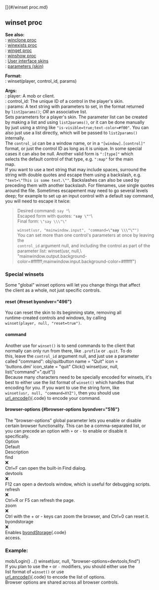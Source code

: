[]{#/winset proc.md}    
## winset proc    
**See also:**    
:   [winclone proc](/proc/winclone)    
:   [winexists proc](/proc/winexists)    
:   [winget proc](/proc/winget)    
:   [winshow proc](/proc/winshow)    
:   [User interface skins](/%7Bskin%7D)    
:   [parameters (skin)](/%7Bskin%7D/param)    
<!-- -->    
**Format:**    
:   winset(player, control_id, params)    
<!-- -->    
**Args:**    
:   player: A mob or client.    
:   control_id: The unique ID of a control in the player\'s skin.    
:   params: A text string with parameters to set, in the format returned    
    by `list2params()`; *OR* an associative list.    
Sets parameters for a player\'s skin. The parameter list can be created    
by making a list and using `list2params()`, or it can be done manually    
by just using a string like `"is-visible=true;text-color=#f00"`. You can    
also just use a list directly, which will be passed to `list2params()`    
internally.    
The `control_id` can be a window name, or in a `"[window].[control]"`    
format, or just the control ID as long as it is unique. In some special    
cases it can also be null. Another valid form is `":[type]"` which    
selects the default control of that type, e.g. `":map"` for the main    
map.    
If you want to use a text string that may include spaces, surround the    
string with double quotes and escape them using a backslash, e.g.    
`"text=\"This is some text.\""`. Backslashes can also be used by    
preceding them with another backslash. For filenames, use single quotes    
around the file. Sometimes escapement may need to go several levels    
deep; for example to set up an input control with a default say command,    
you will need to escape it twice:    
> Desired command: `say "`\    
> Escaped form with quotes: `"`**`say \"`**`"`\    
> Final form: `\"say \\\"\"`    
>    
> `winset(usr, "mainwindow.input", "command=`**`\"say \\\"\"`**`")`    
You can set more than one control\'s parameters at once by leaving the    
`control_id` argument null, and including the control as part of the    
parameter list: winset(usr, null,\\    
\"mainwindow.output.background-color=#ffffff;mainwindow.input.background-color=#ffffff\")    
### Special winsets    
Some \"global\" winset options will let you change things that affect    
the client as a whole, not just specific controls.    
#### reset {#reset byondver="496"}    
You can reset the skin to its beginning state, removing all    
runtime-created controls and windows, by calling    
`winset(player, null, "reset=true")`.    
#### command    
Another use for `winset()` is to send commands to the client that    
normally can only run from there, like `.profile` or `.quit`. To do    
this, leave the `control_id` argument null, and just use a parameter    
called \"command\": obj/quitbutton name = \"Quit\" icon =    
\'buttons.dmi\' icon_state = \"quit\" Click() winset(usr, null,    
list(\"command\"=\".quit\"))    
Because many characters need to be specially encoded for winsets, it\'s    
best to either use the list format of `winset()` which handles that    
encoding for you. If you want to use the string form, like    
`winset(usr, null, "command=XYZ")`, then you should use    
[url_encode()](/proc/url_encode){.code} to encode your command.    
#### browser-options {#browser-options byondver="516"}    
The \"browser-options\" global parameter lets you enable or disable    
certain browser functionality. This can be a comma-separated list, or    
you can precede an option with `+` or `-` to enable or disable it    
specifically.    
Option    
Default    
Description    
find    
❌    
Ctrl+F can open the built-in Find dialog.    
devtools    
❌    
F12 can open a devtools window, which is useful for debugging scripts.    
refresh    
❌    
Ctrl+R or F5 can refresh the page.    
zoom    
❌    
Ctrl with the + or - keys can zoom the browser, and Ctrl+0 can reset it.    
byondstorage    
❌    
Enables [byondStorage](/%7Bskin%7D/control/browser/byondStorage){.code}    
access.    
### Example:    
mob/Login() ..() winset(usr, null, \"browser-options=devtools,find\")    
If you plan to use the `+` or `-` modifiers, you should either use the    
list format of `winset()` or use    
[url_encode()](/proc/url_encode){.code} to encode the list of options.    
Browser options are shared across all browser controls.  